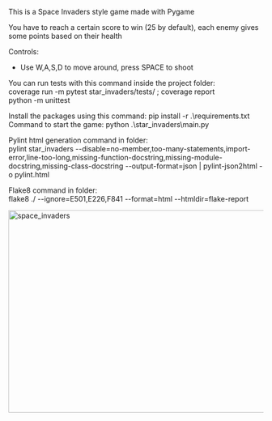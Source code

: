 
This is a Space Invaders style game made with Pygame

You have to reach a certain score to win (25 by default), each enemy gives some points based on their health

Controls:

- Use W,A,S,D to move around, press SPACE to shoot

You can run tests with this command inside the project folder:<br>
coverage run -m pytest star_invaders/tests/ ; coverage  report <br>
python -m unittest

Install the packages using this command: pip install -r .\requirements.txt <br>
Command to start the game: python .\star_invaders\main.py

Pylint html generation command in folder:<br>
pylint star_invaders --disable=no-member,too-many-statements,import-error,line-too-long,missing-function-docstring,missing-module-docstring,missing-class-docstring  --output-format=json | pylint-json2html -o pylint.html

Flake8 command in folder:<br>
flake8 ./ --ignore=E501,E226,F841 --format=html --htmldir=flake-report

<img width="800" height="400" alt="space_invaders" src="https://github.com/user-attachments/assets/2dc83908-3ddd-4e25-b791-04183e722316" />
